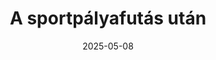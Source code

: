 ---
layout: layouts/non-en-archive-episode.njk
tags: huarchive
date: "2025-05-08"
title: A sportpályafutás után
perex: "TVP 3 Kraków: Jégkorongozó most pap – Paweł atya | DUNA TV Szeged: Kézilabda legenda segít a kerekesszékes sportolóknak | ČT Brno: Olimpiai súlylökő bajnok Helena Fibingerová pékséget vezet | STVR Košice: Olimpiai gyalogló és edző Juraj Benčík új tehetségeket keres a legfiatalabbak között"
datum: 8. 5. 2025
tv: Duna
foto: /images/uploads/life_of_athletes_after_career_357x206.jpg
alt: JURAJ BENČÍK SZLOVÁK OLIMPIAI VERSENYJÁRÓ
link: https://mediaklikk.hu/duna/cikk/2025/05/05/kvartett-a-sportpalyafutas-utan/
---